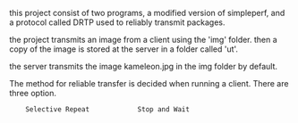 this project consist of two programs, a modified version of simpleperf, 
and a protocol called DRTP used to reliably transmit packages.

the project transmits an image from a client using the 'img' folder.
then a copy of the image is stored at the server in a folder called 'ut'.

the server transmits the image kameleon.jpg in the img folder by default.

The method for reliable transfer is decided when running a client. There are three option.
        
        Selective Repeat            Stop and Wait           


